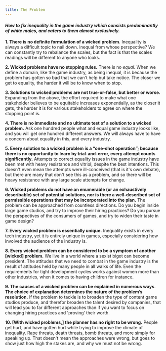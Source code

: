 ```yaml
---
title: The Problem
---
```


#### _How to fix inequality in the game industry which consists predominantly of white males, and caters to them almost exclusively._

**1. There is no definite formulation of a wicked problem.**
Inequality is always a difficult topic to nail down. Inequal from whose perspective? We can constantly try to rebalance the scales, but the fact is that the scales readings will be different to anyone who looks.

**2. Wicked problems have no stopping rules.**
There is no _equal_. When we define a domain, like the game industry, as being inequal, it is because the problem has gotten so bad that we can't help but take notice. The closer we get to equality, the harder it will be to know when to stop.

**3. Solutions to wicked problems are not true-or-false, but better or worse.**
Expanding from the above, the effort required to make what one stakeholder believes to be equitable increases exponentially, as the closer it gets, the harder it is for various stakeholders to agree on where the stopping point is.

**4. There is no immediate and no ultimate test of a solution to a wicked problem.**
Ask one hundred people what and equal game industry looks like, and you will get one hundred different answers. We will always have to have a concern about equality in this, and every industry.

**5. Every solution to a wicked problem is a “one-shot operation”; because there is no opportunity to learn by trial-and-error, every attempt counts significantly.**
Attempts to correct equality issues in the game industry have been met with heavy resistance and vitriol, despite the best intentions. This doesn't even mean the attempts were ill-conceived (that is it's own debate), but there are many that don't see this as a problem, and so there will be heavy resistance with any large scale attempts for change. 

**6. Wicked problems do not have an enumerable (or an exhaustively describable) set of potential solutions, nor is there a well-described set of permissible operations that may be incorporated into the plan.**
The problem can be approached from countless directions. Do you begin inside large game studios, and try to improve their hiring practices? Do you pursue the perspectives of the consumers of games, and try to widen their taste in game design?

**7. Every wicked problem is essentially unique.**
Inequality exists in every tech industry, yet it is entirely unique in games, especially considering how involved the audience of the industry is.

**8. Every wicked problem can be considered to be a symptom of another [wicked] problem.**
We live in a world where a sexist bigot can become president. The attitudes that we need to combat in the game industry is the result of attitudes held by many people in all walks of life. Even the requirements for tight development cycles works against women more than other industries, when it comes to having children for instance.

**9. The causes of a wicked problem can be explained in numerous ways. The choice of explanation determines the nature of the problem’s resolution.**
If the problem to tackle is to broaden the type of content game studios produce, and therefor broaden the talent desired by companies, that will lead you to far different approaches than if you want to focus on changing hiring practices and 'proving' their worth.

**10. [With wicked problems,] the planner has no right to be wrong.**
People get hurt, and have gotten hurt while trying to improve the climate of inequality. Rape threats, death threats, bomb threats, and more simply for speaking up. That doesn't mean the approaches were wrong, but goes to show just how high the stakes are, and why we must not be wrong.